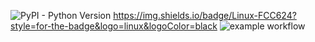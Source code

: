 ![PyPI - Python Version](https://img.shields.io/pypi/pyversions/Django)
https://img.shields.io/badge/Linux-FCC624?style=for-the-badge&logo=linux&logoColor=black
![example workflow](https://img.shields.io/badge/Linux-FCC624?style=for-the-badge&logo=linux&logoColor=black)


